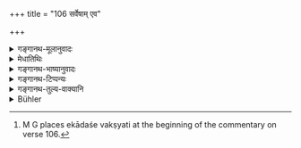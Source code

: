 +++
title = "106 सर्वेषाम् एव"

+++

<details><summary>गङ्गानथ-मूलानुवादः</summary>

Among all modes of purification, purity in regard to wealth has been ordained to be the most important; for he who is pure in regard to wealth is really pure, and he is not pure who is merely purified by clay and water.—(105).
</details>

<details><summary>मेधातिथिः</summary>

<u>को ऽस्य</u> प्रसङ्गः । 

- <u>यथा</u> मृद्वारिशुचाव् अविलम्बं कृतोत्सर्गः प्रवर्तते तथा प्रमादस्खलिते परद्रव्यापहरणादाव् अविलम्बितं प्रायश्चित्तं शुद्धये समाश्रयणीयम् । एकादशे वक्ष्यति[^२२६] ॥ ५.१०५ ॥


[^२२६]:
     M G places ekādaśe vakṣyati at the beginning of the commentary on verse 106.
</details>

<details><summary>गङ्गानथ-भाष्यानुवादः</summary>

“What is the connection of this in the present context?”

What is meant is that—‘just as one who, after having paid the of nature,
immediately betakes to purifying himself by day and water,—so whenever,
through carelessness and mistake, one happens to steal what belongs to
others, or to do any such act,—he should immediately betake to the
necessary expiatory rites, for the purpose of purifying himself’;—as is
going to be explained under Discourse 11.—(105).
</details>

<details><summary>गङ्गानथ-टिप्पन्यः</summary>

(Verse 106 of others.)

This verse is quoted in *Hemādri* (Śrāddha, p. 792);—in
*Smṛtisāroddhāra* (p. 249);—and in *Nṛsiṃhaprasāda* (Śrāddha, p. 13b).
</details>

<details><summary>गङ्गानथ-तुल्य-वाक्यानि</summary>

*Viṣṇu* (22.89).—(Same as Manu.)
</details>

<details><summary>Bühler</summary>

106	Among all modes of purification, purity in (the acquisition of) wealth is declared to be the best; for he is pure who gains wealth with clean hands, not he who purifies himself with earth and water.
</details>
